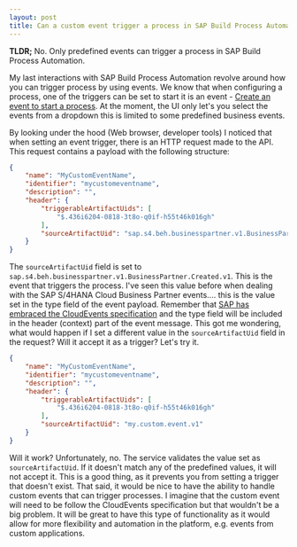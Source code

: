 ```yaml
---
layout: post
title: Can a custom event trigger a process in SAP Build Process Automation? 
---
```


**TLDR;** No. Only predefined events can trigger a process in SAP Build Process Automation.

My last interactions with SAP Build Process Automation revolve around how you can trigger process by using events. We know that when configuring a process, one of the triggers can be set to start it is an event - [Create an event to start a process](https://help.sap.com/docs/build-process-automation/sap-build-process-automation/create-event-triggers). At the moment, the UI only let's you select the events from a dropdown this is limited to some predefined business events.

By looking under the hood (Web browser, developer tools) I noticed that when setting an event trigger, there is an HTTP request made to the API. This request contains a payload with the following structure:
```json
{
    "name": "MyCustomEventName",
    "identifier": "mycustomeventname",
    "description": "",
    "header": {
        "triggerableArtifactUids": [
            "$.436i6204-0818-3t8o-q0if-h55t46k016gh"
        ],
        "sourceArtifactUid": "sap.s4.beh.businesspartner.v1.BusinessPartner.Created.v1"
    }
}
```

The `sourceArtifactUid` field is set to `sap.s4.beh.businesspartner.v1.BusinessPartner.Created.v1`. This is the event that triggers the process. I've seen this value before when dealing with the SAP S/4HANA Cloud Business Partner events.... this is the value set in the type field of the event payload. Remember that [SAP has embraced the CloudEvents specification](https://ajmaradiaga.com/cloud-events-at-sap/) and the type field will be included in the header (context) part of the event message. This got me wondering, what would happen if I set a different value in the `sourceArtifactUid` field in the request? Will it accept it as a trigger? Let's try it.

```json
{
    "name": "MyCustomEventName",
    "identifier": "mycustomeventname",
    "description": "",
    "header": {
        "triggerableArtifactUids": [
            "$.436i6204-0818-3t8o-q0if-h55t46k016gh"
        ],
        "sourceArtifactUid": "my.custom.event.v1"
    }
}
```

Will it work? Unfortunately, no. The service validates the value set as `sourceArtifactUid`. If it doesn't match any of the predefined values, it will not accept it. This is a good thing, as it prevents you from setting a trigger that doesn't exist. That said, it would be nice to have the ability to handle custom events that can trigger processes. I imagine that the custom event will need to be follow the CloudEvents specification but that wouldn't be a big problem. It will be great to have this type of functionality as it would allow for more flexibility and automation in the platform, e.g. events from custom applications.
